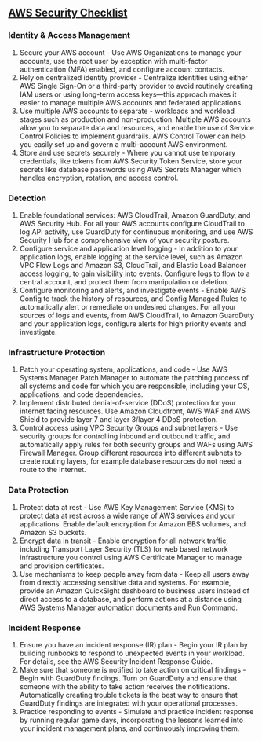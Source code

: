 ## [AWS Security Checklist](https://d1.awsstatic.com/whitepapers/Security/AWS_Security_Checklist.pdf)

### Identity & Access Management

1. Secure your AWS account - Use AWS Organizations to manage your accounts, use the root user by exception with multi-factor authentication (MFA) enabled, and configure account contacts.
2. Rely on centralized identity provider - Centralize identities using either AWS Single Sign-On or a third-party provider to avoid routinely creating IAM users or using long-term access keys—this approach makes it easier to manage multiple AWS accounts and federated applications.
3. Use multiple AWS accounts to separate - workloads and workload stages such as production and non-production. Multiple AWS accounts allow you to separate data and resources, and enable the use of Service Control Policies to implement guardrails. AWS Control Tower can help you easily set up and govern a multi-account AWS environment.
4. Store and use secrets securely - Where you cannot use temporary credentials, like tokens from AWS Security Token Service, store your secrets like database passwords using AWS Secrets Manager which handles encryption, rotation, and access control.

### Detection

1. Enable foundational services: AWS CloudTrail, Amazon GuardDuty, and AWS Security Hub. For all your AWS accounts configure CloudTrail to log API activity, use GuardDuty for continuous monitoring, and use AWS Security Hub for a comprehensive view of your security posture.
2. Configure service and application level logging - In addition to your application logs, enable logging at the service level, such as Amazon VPC Flow Logs and Amazon S3, CloudTrail, and Elastic Load Balancer access logging, to gain visibility into events.
Configure logs to flow to a central account, and protect them from manipulation or deletion.
3. Configure monitoring and alerts, and investigate events - Enable AWS Config to track the history of resources, and Config Managed Rules to automatically alert or remediate on undesired changes. For all your sources of logs and events, from AWS CloudTrail, to Amazon GuardDuty and your application logs, configure alerts for high priority events and investigate.


### Infrastructure Protection

1. Patch your operating system, applications, and code - Use AWS Systems Manager Patch Manager to automate the patching process of all systems and code for which you are responsible, including your OS, applications, and code dependencies.
2. Implement distributed denial-of-service (DDoS) protection for your internet facing resources. Use Amazon Cloudfront, AWS WAF and AWS Shield to provide layer 7 and layer 3/layer 4 DDoS protection.
3. Control access using VPC Security Groups and subnet layers - Use security groups for controlling inbound and outbound traffic, and automatically apply rules for both security groups and WAFs using AWS Firewall Manager. Group different resources into different subnets to create routing layers, for example database resources do not need a route to the internet.

### Data Protection

1. Protect data at rest - Use AWS Key Management Service (KMS) to protect data at rest across a wide range of AWS services and
your applications. Enable default encryption for Amazon EBS volumes, and Amazon S3 buckets. 
2. Encrypt data in transit - Enable encryption for all network traffic, including Transport Layer Security (TLS) for web based
network infrastructure you control using AWS Certificate Manager to manage and provision certificates.
3. Use mechanisms to keep people away from data - Keep all users away from directly accessing sensitive data and systems. For example, provide an Amazon QuickSight dashboard to business users instead of direct access to a database, and perform actions at a
distance using AWS Systems Manager automation documents and Run Command.

### Incident Response

1. Ensure you have an incident response (IR) plan - Begin your IR plan by building runbooks to respond to unexpected events in your workload. For details, see the AWS Security Incident Response Guide.
2. Make sure that someone is notified to take action on critical findings - Begin with GuardDuty findings. Turn on GuardDuty
and ensure that someone with the ability to take action receives the notifications. Automatically creating trouble tickets is the best way to ensure that GuardDuty findings are integrated with your operational processes.
3. Practice responding to events - Simulate and practice incident response by running regular game days, incorporating the lessons learned into your incident management plans, and continuously improving them.

